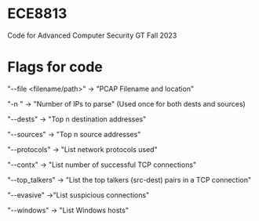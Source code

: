 # ECE8813
Code for Advanced Computer Security GT Fall 2023

# Flags for code
"--file <filename/path>" -> "PCAP Filename and location"

"-n <int>" -> "Number of IPs to parse" (Used once for both dests and sources)

"--dests" -> "Top n destination addresses"

"--sources" -> "Top n source addresses"

"--protocols" -> "List network protocols used"

"--contx" -> "List number of successful TCP connections"

"--top_talkers" -> "List the top talkers (src-dest) pairs in a TCP connection"

"--evasive" ->"List suspicious connections"

"--windows" -> "List Windows hosts"

